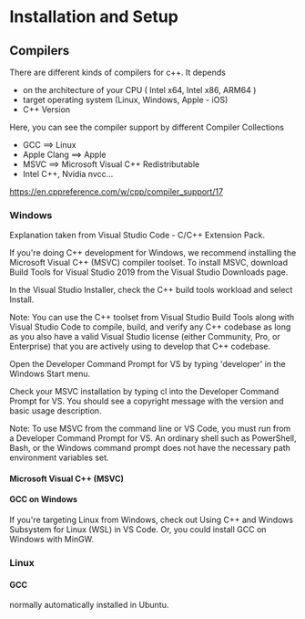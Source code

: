 # Installation and Setup
## Compilers
There are different kinds of compilers for c++.
It depends
- on the architecture of your CPU ( Intel x64, Intel x86, ARM64 )
- target operating system (Linux, Windows, Apple - iOS)
- C++ Version 

Here, you can see the compiler support by different Compiler Collections 
- GCC ==> Linux
- Apple Clang ==> Apple
- MSVC ==> Microsoft Visual C++ Redistributable
-  Intel C++, Nvidia nvcc... 

https://en.cppreference.com/w/cpp/compiler_support/17


### Windows 
Explanation taken from Visual Studio Code - C/C++ Extension Pack.


If you're doing C++ development for Windows, we recommend installing the Microsoft Visual C++ (MSVC) compiler toolset. 
To install MSVC, download Build Tools for Visual Studio 2019 from the Visual Studio Downloads page.

In the Visual Studio Installer, check the C++ build tools workload and select Install.

Note: You can use the C++ toolset from Visual Studio Build Tools along with Visual Studio Code to compile, build, and verify any C++ codebase as long as you also have a valid Visual Studio license (either Community, Pro, or Enterprise) that you are actively using to develop that C++ codebase.

Open the Developer Command Prompt for VS by typing 'developer' in the Windows Start menu.

Check your MSVC installation by typing cl into the Developer Command Prompt for VS. You should see a copyright message with the version and basic usage description.

Note: To use MSVC from the command line or VS Code, you must run from a Developer Command Prompt for VS. An ordinary shell such as PowerShell, Bash, or the Windows command prompt does not have the necessary path environment variables set.

#### Microsoft Visual C++ (MSVC)

#### GCC on Windows
If you're targeting Linux from Windows, check out Using C++ and Windows Subsystem for Linux (WSL) in VS Code. Or, you could install GCC on Windows with MinGW.

### Linux

#### GCC
normally automatically installed in Ubuntu.